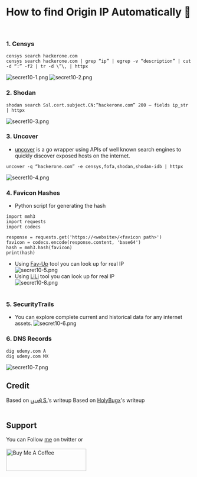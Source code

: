 # How to find Origin IP Automatically 🔭
&nbsp;


### 1. Censys
```
censys search hackerone.com
censys search hackerone.com | grep “ip” | egrep -v “description” | cut -d “:” -f2 | tr -d \”\, | httpx
```
![secret10-1.png](../images/secret10-1.png)
![secret10-2.png](../images/secret10-2.png)
&nbsp;

### 2. Shodan
```
shodan search Ssl.cert.subject.CN:”hackerone.com” 200 — fields ip_str | httpx
```
![secret10-3.png](../images/secret10-3.png)
&nbsp;

### 3. Uncover
- [uncover](https://github.com/projectdiscovery/uncover) is a go wrapper using APIs of well known search engines to quickly discover exposed hosts on the internet.
```
uncover -q “hackerone.com” -e censys,fofa,shodan,shodan-idb | httpx
```
![secret10-4.png](../images/secret10-4.png)
&nbsp;

### 4. Favicon Hashes
- Python script for generating the hash
```
import mmh3
import requests
import codecs

response = requests.get('https://<website>/<favicon path>')
favicon = codecs.encode(response.content, 'base64')
hash = mmh3.hash(favicon)
print(hash)
```
- Using [Fav-Up](https://github.com/pielco11/fav-up) tool you can look up for real IP<br>
![secret10-5.png](../images/secret10-5.png)<br>
- Using [LiLi](https://github.com/Dheerajmadhukar/Lilly/blob/main/README.md) tool you can look up for real IP<br>
![secret10-8.png](../images/secret10-8.png)<br>
&nbsp;

### 5. SecurityTrails
- You can explore complete current and historical data for any internet assets.
![secret10-6.png](../images/secret10-6.png)
&nbsp;

### 6. DNS Records
```
dig udemy.com A
dig udemy.com MX
```
![secret10-7.png](../images/secret10-7.png)
&nbsp;

## Credit
Based on [பூபதி S.](https://medium.com/@bobby.S/how-to-find-origin-ip-1f684f459942)'s writeup
Based on [HolyBugx](https://infosecwriteups.com/finding-the-origin-ip-behind-cdns-37cd18d5275)'s writeup
</br>&nbsp;

## Support
You can Follow [me](https://twitter.com/iamfuche) on twitter or
<br><br><a href="https://www.buymeacoffee.com/iamfuche" target="_blank"><img src="https://cdn.buymeacoffee.com/buttons/v2/default-yellow.png" alt="Buy Me A Coffee" style="height: 60px !important;width: 217px !important;" ></a>
